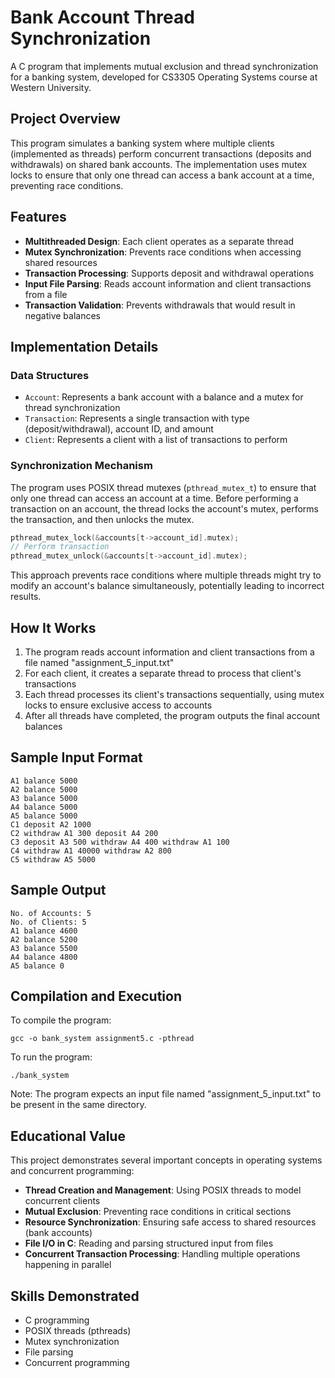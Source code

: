 # Bank Account Thread Synchronization

A C program that implements mutual exclusion and thread synchronization for a banking system, developed for CS3305 Operating Systems course at Western University.

## Project Overview

This program simulates a banking system where multiple clients (implemented as threads) perform concurrent transactions (deposits and withdrawals) on shared bank accounts. The implementation uses mutex locks to ensure that only one thread can access a bank account at a time, preventing race conditions.

## Features

- **Multithreaded Design**: Each client operates as a separate thread
- **Mutex Synchronization**: Prevents race conditions when accessing shared resources
- **Transaction Processing**: Supports deposit and withdrawal operations
- **Input File Parsing**: Reads account information and client transactions from a file
- **Transaction Validation**: Prevents withdrawals that would result in negative balances

## Implementation Details

### Data Structures

- `Account`: Represents a bank account with a balance and a mutex for thread synchronization
- `Transaction`: Represents a single transaction with type (deposit/withdrawal), account ID, and amount
- `Client`: Represents a client with a list of transactions to perform

### Synchronization Mechanism

The program uses POSIX thread mutexes (`pthread_mutex_t`) to ensure that only one thread can access an account at a time. Before performing a transaction on an account, the thread locks the account's mutex, performs the transaction, and then unlocks the mutex.

```c
pthread_mutex_lock(&accounts[t->account_id].mutex);
// Perform transaction
pthread_mutex_unlock(&accounts[t->account_id].mutex);
```

This approach prevents race conditions where multiple threads might try to modify an account's balance simultaneously, potentially leading to incorrect results.

## How It Works

1. The program reads account information and client transactions from a file named "assignment_5_input.txt"
2. For each client, it creates a separate thread to process that client's transactions
3. Each thread processes its client's transactions sequentially, using mutex locks to ensure exclusive access to accounts
4. After all threads have completed, the program outputs the final account balances

## Sample Input Format

```
A1 balance 5000
A2 balance 5000
A3 balance 5000
A4 balance 5000
A5 balance 5000
C1 deposit A2 1000
C2 withdraw A1 300 deposit A4 200
C3 deposit A3 500 withdraw A4 400 withdraw A1 100
C4 withdraw A1 40000 withdraw A2 800
C5 withdraw A5 5000
```

## Sample Output

```
No. of Accounts: 5
No. of Clients: 5
A1 balance 4600
A2 balance 5200
A3 balance 5500
A4 balance 4800
A5 balance 0
```

## Compilation and Execution

To compile the program:
```
gcc -o bank_system assignment5.c -pthread
```

To run the program:
```
./bank_system
```

Note: The program expects an input file named "assignment_5_input.txt" to be present in the same directory.

## Educational Value

This project demonstrates several important concepts in operating systems and concurrent programming:

- **Thread Creation and Management**: Using POSIX threads to model concurrent clients
- **Mutual Exclusion**: Preventing race conditions in critical sections
- **Resource Synchronization**: Ensuring safe access to shared resources (bank accounts)
- **File I/O in C**: Reading and parsing structured input from files
- **Concurrent Transaction Processing**: Handling multiple operations happening in parallel

## Skills Demonstrated

- C programming
- POSIX threads (pthreads)
- Mutex synchronization
- File parsing
- Concurrent programming
